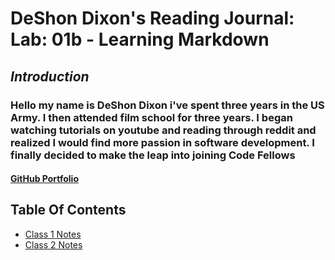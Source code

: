 
# **DeShon Dixon's Reading Journal: Lab: 01b - Learning Markdown**

## *Introduction*

### Hello my name is DeShon Dixon i've spent three years in the US Army. I then attended film school for three years. I began watching tutorials on youtube and reading through reddit and realized I would find more passion in software development. I finally decided to make the leap into joining Code Fellows

#### [GitHub Portfolio](https://github.com/deshondixon)

## Table Of Contents

* [Class 1 Notes](102/READ1.md)
* [Class 2 Notes](102/READ2.md)
